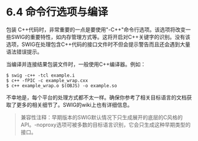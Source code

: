 # 6.4 命令行选项与编译

包装 C++代码时，非常重要的一点是要使用"-C++"命令行选项。该选项将改变一些SWIG的重要特性，如内存管理方式等。这将开启对C++关键字的识别。没有该选项，SWIG在处理包含C++代码的接口文件时不但会提示警告而且还会遇到大量语法错误提示。

当编译并连接结果包装文件时，一般使用C++编译器。例如：

```shell
$ swig -c++ -tcl example.i
$ c++ -fPIC -c example_wrap.cxx
$ c++ example_wrap.o $(OBJS) -o example.so
```

不幸地是，每个平台的处理方式都不太一样。确保你参考了相关目标语言的文档获取了更多的相关细节了。SWIG的wiki上也有详细信息。

> 兼容性注释：早期版本的SWIG默认情况下只生成展开的底层的C风格的API。-noproxy选项可被多数的目标语言识别，它会只生成这种早期类型的接口。